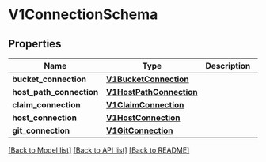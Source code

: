 # V1ConnectionSchema

## Properties
Name | Type | Description | Notes
------------ | ------------- | ------------- | -------------
**bucket_connection** | [**V1BucketConnection**](V1BucketConnection.md) |  | [optional] 
**host_path_connection** | [**V1HostPathConnection**](V1HostPathConnection.md) |  | [optional] 
**claim_connection** | [**V1ClaimConnection**](V1ClaimConnection.md) |  | [optional] 
**host_connection** | [**V1HostConnection**](V1HostConnection.md) |  | [optional] 
**git_connection** | [**V1GitConnection**](V1GitConnection.md) |  | [optional] 

[[Back to Model list]](../README.md#documentation-for-models) [[Back to API list]](../README.md#documentation-for-api-endpoints) [[Back to README]](../README.md)


